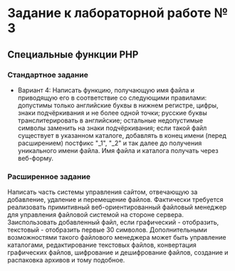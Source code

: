 # Задание к лабораторной работе № 3
## Специальные функции PHP

### Стандартное задание

- Вариант 4: Написать функцию, получающую имя файла и приводящую его в соответствие со следующими правилами: допустимы только английские буквы в нижнем регистре, цифры, знаки подчёркивания и не более одной точки; русские буквы транслитерировать в английские; остальные недопустимые символы заменить на знаки подчёркивания; если такой файл существует в указанном каталоге, добавлять в конец имени (перед расширением) постфикс "_1", "_2" и так далее до получения уникального имени файла. Имя файла и каталога получать через веб-форму.

### Расширенное задание

Написать часть системы управления сайтом, отвечающую за добавление, удаление и перемещение файлов. Фактически требуется реализовать примитивный веб-ориентированный файловый менеджер для управления файловой системой на стороне сервера. Заиспользовать добавленный файл, если графический - отобразить, текстовый - отобразить первые 30 символов. 
Дополнительными возможностями такого файлового менеджера может быть управление каталогами, редактирование текстовых файлов, конвертация графических файлов, шифрование и дешифрование файлов, создание и распаковка архивов и тому подобное.
